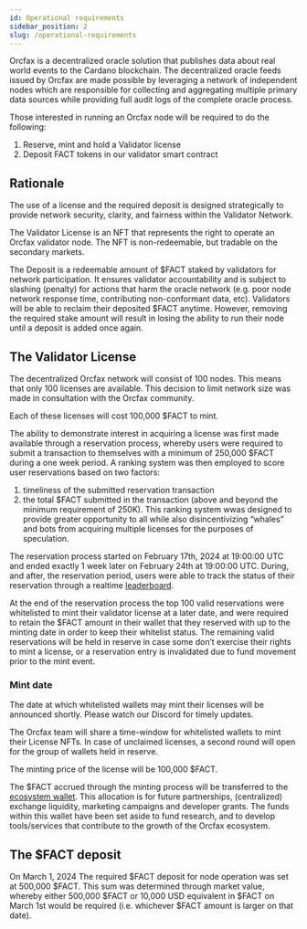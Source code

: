 ```yaml
---
id: Operational requirements
sidebar_position: 2
slug: /operational-requirements
---
```


Orcfax is a decentralized oracle solution that publishes data about real world
events to the Cardano blockchain. The decentralized oracle feeds issued by
Orcfax are made possible by leveraging a network of independent nodes which are
responsible for collecting and aggregating multiple primary data sources while
providing full audit logs of the complete oracle process.

Those interested in running an Orcfax node will be required to do the following:
1. Reserve, mint and hold a Validator license
1. Deposit FACT tokens in our validator smart contract

## Rationale
The use of a license and the required deposit is designed strategically to
provide network security, clarity, and fairness within the Validator Network.

The Validator License is an NFT that represents the right to operate an Orcfax
validator node. The NFT is non-redeemable, but tradable on the secondary
markets.

The Deposit is a redeemable amount of $FACT staked by validators for network
participation. It ensures validator accountability and is subject to slashing
(penalty) for actions that harm the oracle network (e.g. poor node network
response time, contributing non-conformant data, etc). Validators will be able
to reclaim their deposited $FACT anytime. However, removing the required stake
amount will result in losing the ability to run their node until a deposit is
added once again.

<!-- insert graphic from medium -->

## The Validator License
The decentralized Orcfax network will consist of 100 nodes. This means that only
100 licenses are available. This decision to limit network size was made in
consultation with the Orcfax community.

Each of these licenses will cost 100,000 $FACT to mint.

The ability to demonstrate interest in acquiring a license was first made
available through a reservation process, whereby users were required to submit a
transaction to themselves with a minimum of 250,000 $FACT during a one week
period. A ranking system was then employed to score user reservations based on
two factors:
1. timeliness of the submitted reservation transaction
1. the total $FACT submitted in the transaction (above and beyond the minimum
requirement of 250K).
This ranking system wwas designed to provide greater opportunity to all while
also disincentivizing “whales” and bots from acquiring multiple licenses for the
purposes of speculation.

The reservation process started on February 17th, 2024 at 19:00:00 UTC and ended
exactly 1 week later on February 24th at 19:00:00 UTC. During, and after, the
reservation period, users were able to track the status of their reservation
through a realtime [leaderboard](https://status.orcfax.io/validators).

At the end of the reservation process the top 100 valid reservations were
whitelisted to mint their validator license at a later date, and were required
to retain the $FACT amount in their wallet that they reserved with up to the
minting date in order to keep their whitelist status. The remaining valid
reservations will be held in reserve in case some don’t exercise their rights to
mint a license, or a reservation entry is invalidated due to fund movement prior
to the mint event.

### Mint date
The date at which whitelisted wallets may mint their licenses will be announced
shortly. Please watch our Discord for timely updates.

The Orcfax team will share a time-window for whitelisted wallets to mint their
License NFTs. In case of unclaimed licenses, a second round will open for the
group of wallets held in reserve.

The minting price of the license will be 100,000 $FACT.

The $FACT accrued through the minting process will be transferred to the
[ecosystem wallet](tokenomics#ecosystem). This allocation is for future
partnerships, (centralized) exchange liquidity, marketing campaigns and
developer grants. The funds within this wallet have been set aside to fund
research, and to develop tools/services that contribute to the growth of the
Orcfax ecosystem.

<!-- Maybe we can put some stats here that show how much was locked during that week? -->

## The $FACT deposit
On March 1, 2024 The required $FACT deposit for node operation was set at
500,000 $FACT. This sum was determined through market value, whereby either
500,000 $FACT or 10,000 USD equivalent in $FACT on March 1st would be required
(i.e. whichever $FACT amount is larger on that date).
